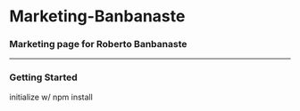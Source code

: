 # Marketing-Banbanaste

### Marketing page for Roberto Banbanaste

---

### Getting Started

initialize w/ npm install
